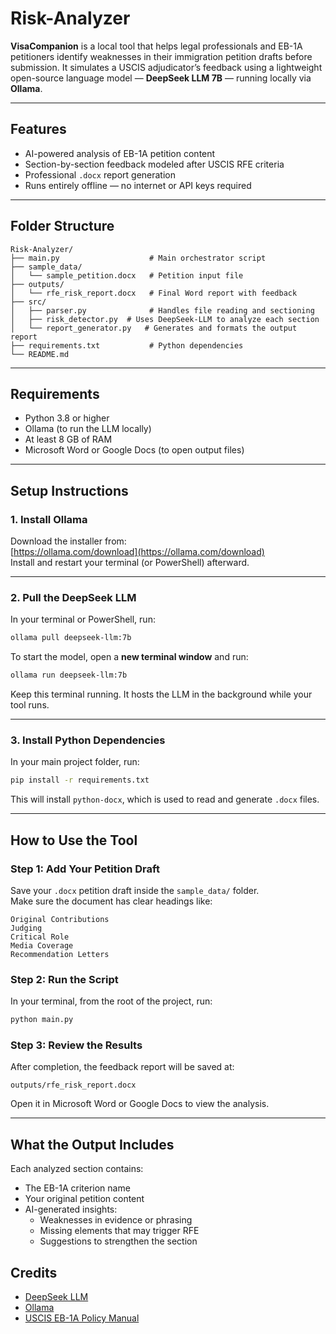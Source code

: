 # Risk-Analyzer


**VisaCompanion** is a local tool that helps legal professionals and EB-1A petitioners identify weaknesses in their immigration petition drafts before submission. It simulates a USCIS adjudicator’s feedback using a lightweight open-source language model — **DeepSeek LLM 7B** — running locally via **Ollama**.

---

## Features

- AI-powered analysis of EB-1A petition content  
- Section-by-section feedback modeled after USCIS RFE criteria  
- Professional `.docx` report generation  
- Runs entirely offline — no internet or API keys required

---

## Folder Structure

```
Risk-Analyzer/
├── main.py                    # Main orchestrator script
├── sample_data/
│   └── sample_petition.docx   # Petition input file 
├── outputs/
│   └── rfe_risk_report.docx   # Final Word report with feedback
├── src/
│   ├── parser.py              # Handles file reading and sectioning
│   ├── risk_detector.py  # Uses DeepSeek-LLM to analyze each section
│   └── report_generator.py   # Generates and formats the output report
├── requirements.txt           # Python dependencies
└── README.md
```

---

## Requirements

- Python 3.8 or higher  
- Ollama (to run the LLM locally)  
- At least 8 GB of RAM  
- Microsoft Word or Google Docs (to open output files)

---

## Setup Instructions

### 1. Install Ollama

Download the installer from:  
[https://ollama.com/download](https://ollama.com/download)  
Install and restart your terminal (or PowerShell) afterward.

---

### 2. Pull the DeepSeek LLM

In your terminal or PowerShell, run:

```bash
ollama pull deepseek-llm:7b
```

To start the model, open a **new terminal window** and run:

```bash
ollama run deepseek-llm:7b
```

Keep this terminal running. It hosts the LLM in the background while your tool runs.

---

### 3. Install Python Dependencies

In your main project folder, run:

```bash
pip install -r requirements.txt
```

This will install `python-docx`, which is used to read and generate `.docx` files.

---

## How to Use the Tool

### Step 1: Add Your Petition Draft

Save your `.docx` petition draft inside the `sample_data/` folder.  
Make sure the document has clear headings like:

```
Original Contributions  
Judging  
Critical Role  
Media Coverage  
Recommendation Letters
```

### Step 2: Run the Script

In your terminal, from the root of the project, run:

```bash
python main.py
```

### Step 3: Review the Results

After completion, the feedback report will be saved at:

```
outputs/rfe_risk_report.docx
```

Open it in Microsoft Word or Google Docs to view the analysis.

---

## What the Output Includes

Each analyzed section contains:

- The EB-1A criterion name  
- Your original petition content  
- AI-generated insights:
  - Weaknesses in evidence or phrasing
  - Missing elements that may trigger RFE
  - Suggestions to strengthen the section


## Credits

- [DeepSeek LLM](https://huggingface.co/deepseek-ai)  
- [Ollama](https://ollama.com/)  
- [USCIS EB-1A Policy Manual](https://www.uscis.gov/policy-manual/volume-6-part-f-chapter-2)
